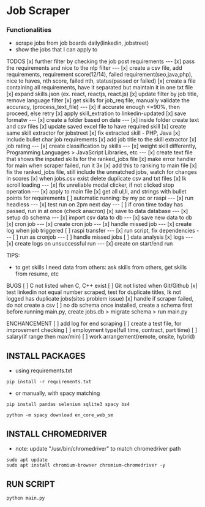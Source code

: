 # Job Scraper

### Functionalities

- scrape jobs from job boards daily(linkedin, jobstreet)
- show the jobs that I can apply to

TODOS
[x] further filter by checking the job post requirements
--- [x] pass the requirements and nice to the nlp filter
--- [x] create a csv file, add requirements, requirement score(12/14), failed requirement(seo,java,php), nice to haves, nth score, failed nth, status(passed or failed)
[x] create a file containing all requirements, have it separated but maintain it in one txt file
[x] expand skills.json (ex. react, reactjs, react.js)
[x] update filter by job title, remove language filter
[x] get skills for job_req file, manually validate the accuracy, (process_text_file)
--- [x] if accurate enough <=90%, then proceed, else retry
[x] apply skill_extration to linkedin-updated
[x] save formatw
--- [x] create a folder based on date
--- [x] inside folder create text and csv files
[x] update saved excel file to have required skill
[x] create same skill extractor for jobstreet
[x] fix extracted skill - PHP, Java
[x] include bullet char job requirements
[x] add job title to the skill extractor
[x] job rating
--- [x] create classification by skills
--- [x] weight skill differently, Programming Languages > JavaScript Libraries, etc
--- [x] create text file that shows the inputed skills for the ranked_jobs file
[x] make error handler for main when scraper failed, run it 3x
[x] add this to ranking to main file
[x] fix the ranked_jobs file, still include the unmatched jobs, watch for changes in scores
[x] when jobs.csv exist delete duplicate csv and txt files
[x] lk scroll loading
--- [x] fix unreliable modal clicker, if not clicked stop operation
--- [x] apply to main file
[x] get all ul,li, and strings with bullet points for requirements
[ ] automatic running: by my pc or raspi
--- [x] run headless
--- [x] test run on 2pm next day
--- [ ] if cron time today has passed, run in at once (check anacron)
[x] save to data database
--- [x] setup db schema
--- [x] import csv data to db
--- [x] save new data to db
[x] cron job
--- [x] create cron job
--- [x] handle missed job
--- [x] create log when job triggered
[ ] raspi transfer
--- [x] run script, fix dependencies
--- [ ] run as cronjob
--- [ ] handle missed jobs
[ ] data analysis
[x] logs
--- [x] create logs on unsuccessful run
--- [x] create on start/end run

TIPS:

- to get skills I need data from others: ask skills from others, get skills from resume, etc

BUGS
[ ] C not listed when C, C++ exist
[ ] Git not listed when Git/Github
[x] test linkedin not equal number scraped, test for duplicate titles, lk not logged has duplicate jobs(sites problem issue)
[x] handle if scraper failed, do not create a csv
[ ] no db schema once installed, create a schema first before running main.py, create jobs.db > migrate schema > run main.py

ENCHANCEMENT
[ ] add log for end scraping
[ ] create a test file, for improvement checking
[ ] employment type(full time, contract, part time)
[ ] salary(if range then max/min)
[ ] work arrangement(remote, onsite, hybrid)

## INSTALL PACKAGES

- using requirements.txt

```
pip install -r requirements.txt
```

- or manually, with spacy matching

```
pip install pandas selenium sqlite3 spacy bs4
```

```
python -m spacy download en_core_web_sm
```

## INSTALL CHROMEDRIVER

- note: update "/usr/bin/chromedriver" to match chromedriver path

```
sudo apt update
sudo apt install chromium-browser chromium-chromedriver -y
```

## RUN SCRIPT

```
python main.py
```
